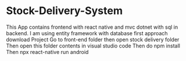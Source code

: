 # Stock-Delivery-System
This App contains frontend with react native and mvc dotnet with sql in backend. I am using entity framework with database first approach
download Project
Go to front-end folder then open stock delivery folder
Then open this folder contents in visual studio code
Then do npm install
Then npx react-native run android
